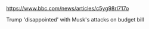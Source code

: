 <a href="https://www.bbc.com/news/articles/c5yg98rl717o">https://www.bbc.com/news/articles/c5yg98rl717o</a>

Trump 'disappointed' with Musk's attacks on budget bill